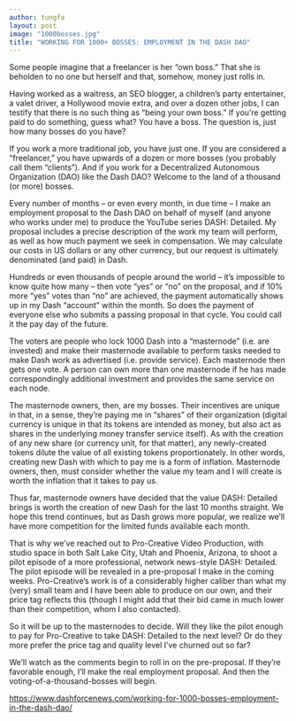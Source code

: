 ```yaml
---
author: tungfa
layout: post
image: "1000bosses.jpg"
title: "WORKING FOR 1000+ BOSSES: EMPLOYMENT IN THE DASH DAO"
---
```

Some people imagine that a freelancer is her “own boss.” That she is beholden to no one but herself and that, somehow, money just rolls in.

Having worked as a waitress, an SEO blogger, a children’s party entertainer, a valet driver, a Hollywood movie extra, and over a dozen other jobs, I can testify that there is no such thing as “being your own boss.” If you’re getting paid to do something, guess what? You have a boss. The question is, just how many bosses do you have?

If you work a more traditional job, you have just one. If you are considered a “freelancer,” you have upwards of a dozen or more bosses (you probably call them “clients”). And if you work for a Decentralized Autonomous Organization (DAO) like the Dash DAO? Welcome to the land of a thousand (or more) bosses.

Every number of months – or even every month, in due time – I make an employment proposal to the Dash DAO on behalf of myself (and anyone who works under me) to produce the YouTube series DASH: Detailed. My proposal includes a precise description of the work my team will perform, as well as how much payment we seek in compensation. We may calculate our costs in US dollars or any other currency, but our request is ultimately denominated (and paid) in Dash.

Hundreds or even thousands of people around the world – it’s impossible to know quite how many – then vote “yes” or “no” on the proposal, and if 10% more “yes” votes than “no” are achieved, the payment automatically shows up in my Dash “account” within the month. So does the payment of everyone else who submits a passing proposal in that cycle. You could call it the pay day of the future.

The voters are people who lock 1000 Dash into a “masternode” (i.e. are invested) and make their masternode available to perform tasks needed to make Dash work as advertised (i.e. provide service). Each masternode then gets one vote. A person can own more than one masternode if he has made correspondingly additional investment and provides the same service on each node.

The masternode owners, then, are my bosses. Their incentives are unique in that, in a sense, they’re paying me in “shares” of their organization (digital currency is unique in that its tokens are intended as money, but also act as shares in the underlying money transfer service itself). As with the creation of any new share (or currency unit, for that matter), any newly-created tokens dilute the value of all existing tokens proportionately. In other words, creating new Dash with which to pay me is a form of inflation. Masternode owners, then, must consider whether the value my team and I will create is worth the inflation that it takes to pay us.

Thus far, masternode owners have decided that the value DASH: Detailed brings is worth the creation of new Dash for the last 10 months straight. We hope this trend continues, but as Dash grows more popular, we realize we’ll have more competition for the limited funds available each month.

That is why we’ve reached out to Pro-Creative Video Production, with studio space in both Salt Lake City, Utah and Phoenix, Arizona, to shoot a pilot episode of a more professional, network news-style DASH: Detailed. The pilot episode will be revealed in a pre-proposal I make in the coming weeks. Pro-Creative’s work is of a considerably higher caliber than what my (very) small team and I have been able to produce on our own, and their price tag reflects this (though I might add that their bid came in much lower than their competition, whom I also contacted).

So it will be up to the masternodes to decide. Will they like the pilot enough to pay for Pro-Creative to take DASH: Detailed to the next level? Or do they more prefer the price tag and quality level I’ve churned out so far?

We’ll watch as the comments begin to roll in on the pre-proposal. If they’re favorable enough, I’ll make the real employment proposal. And then the voting-of-a-thousand-bosses will begin.

<https://www.dashforcenews.com/working-for-1000-bosses-employment-in-the-dash-dao/>

